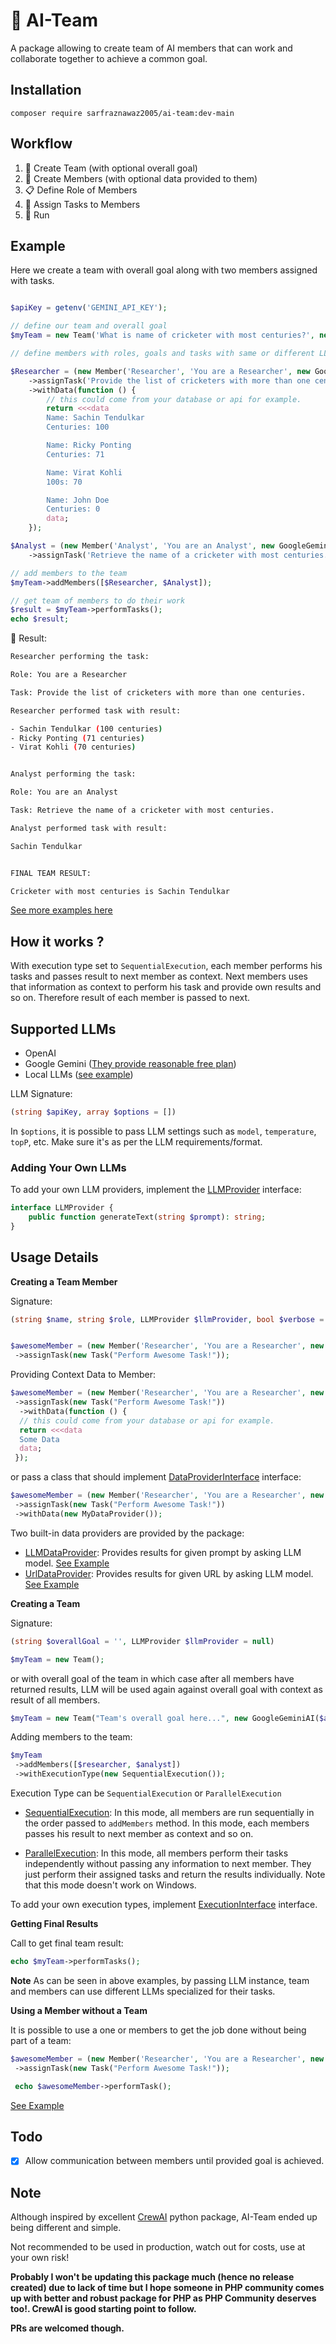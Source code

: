 # :robot: AI-Team

A package allowing to create team of AI members that can work and collaborate together to achieve a common goal.

## Installation

`composer require sarfraznawaz2005/ai-team:dev-main`

## Workflow

1. :busts_in_silhouette: Create Team (with optional overall goal)
2. :bust_in_silhouette: Create Members (with optional data provided to them)
3. :clipboard: Define Role of Members
4. :pencil: Assign Tasks to Members
5. :running: Run

## Example

Here we create a team with overall goal along with two members assigned with tasks.

```php

$apiKey = getenv('GEMINI_API_KEY');

// define our team and overall goal
$myTeam = new Team('What is name of cricketer with most centuries?', new GoogleGeminiAI($apiKey));

// define members with roles, goals and tasks with same or different LLMs/AI models

$Researcher = (new Member('Researcher', 'You are a Researcher', new GoogleGeminiAI($apiKey)))
    ->assignTask('Provide the list of cricketers with more than one centuries.')
    ->withData(function () {
        // this could come from your database or api for example.
        return <<<data
        Name: Sachin Tendulkar
        Centuries: 100

        Name: Ricky Ponting
        Centuries: 71

        Name: Virat Kohli
        100s: 70

        Name: John Doe
        Centuries: 0
        data;
    });

$Analyst = (new Member('Analyst', 'You are an Analyst', new GoogleGeminiAI($apiKey)))
    ->assignTask('Retrieve the name of a cricketer with most centuries.');

// add members to the team
$myTeam->addMembers([$Researcher, $Analyst]);

// get team of members to do their work
$result = $myTeam->performTasks();
echo $result;

```

:raised_hands: Result:

```bash
Researcher performing the task:

Role: You are a Researcher

Task: Provide the list of cricketers with more than one centuries.

Researcher performed task with result:

- Sachin Tendulkar (100 centuries)
- Ricky Ponting (71 centuries)
- Virat Kohli (70 centuries)


Analyst performing the task:

Role: You are an Analyst

Task: Retrieve the name of a cricketer with most centuries.

Analyst performed task with result:

Sachin Tendulkar


FINAL TEAM RESULT:

Cricketer with most centuries is Sachin Tendulkar
```

[See more examples here](https://github.com/sarfraznawaz2005/ai-team/tree/main/examples)

## How it works ?

With execution type set to `SequentialExecution`, each member performs his tasks and passes result to next member as context.
Next members uses that information as context to perform his task and provide own results and so on. Therefore result of each
member is passed to next.

## Supported LLMs

- OpenAI
- Google Gemini ([They provide reasonable free plan](https://ai.google.dev/tutorials/rest_quickstart))
- Local LLMs ([see example](https://github.com/sarfraznawaz2005/ai-team/blob/main/examples/LocalAI_Example.php))

LLM Signature:

```php
(string $apiKey, array $options = [])
```

In `$options`, it is possible to pass LLM settings such as `model`, `temperature`, `topP`, etc. Make sure it's as per the LLM requirements/format.

### Adding Your Own LLMs

To add your own LLM providers, implement the [LLMProvider](https://github.com/sarfraznawaz2005/ai-team/blob/main/src/Contracts/LLMProvider.php) interface:

```php
interface LLMProvider {
    public function generateText(string $prompt): string;
}
```

## Usage Details

**Creating a Team Member**

Signature:

```php
(string $name, string $role, LLMProvider $llmProvider, bool $verbose = false)
```

```php

$awesomeMember = (new Member('Researcher', 'You are a Researcher', new GoogleGeminiAI($apiKey), true))
 ->assignTask(new Task("Perform Awesome Task!"));
```

Providing Context Data to Member:

```php
$awesomeMember = (new Member('Researcher', 'You are a Researcher', new GoogleGeminiAI($apiKey), true))
 ->assignTask(new Task("Perform Awesome Task!"))
  ->withData(function () {
  // this could come from your database or api for example.
  return <<<data
  Some Data
  data;
 });
```

or pass a class that should implement [DataProviderInterface](https://github.com/sarfraznawaz2005/ai-team/blob/main/src/Contracts/DataProviderInterface.php) interface:

```php
$awesomeMember = (new Member('Researcher', 'You are a Researcher', new GoogleGeminiAI($apiKey), true))
 ->assignTask(new Task("Perform Awesome Task!"))
 ->withData(new MyDataProvider());
```

Two built-in data providers are provided by the package:

- [LLMDataProvider](https://github.com/sarfraznawaz2005/ai-team/blob/main/src/DataProviders/LLMDataProvider.php): Provides results for given prompt by asking LLM model. [See Example](https://github.com/sarfraznawaz2005/ai-team/blob/main/examples/TripPlan_Example.php)
- [UrlDataProvider](https://github.com/sarfraznawaz2005/ai-team/blob/main/src/DataProviders/UrlDataProvider.php): Provides results for given URL by asking LLM model. [See Example](https://github.com/sarfraznawaz2005/ai-team/blob/main/examples/UrlResearch_Example.php)

**Creating a Team**

Signature:

```php
(string $overallGoal = '', LLMProvider $llmProvider = null)
```

```php
$myTeam = new Team();
```

or with overall goal of the team in which case after all members have returned results,
LLM will be used again against overall goal with context as result of all members.

```php
$myTeam = new Team("Team's overall goal here...", new GoogleGeminiAI($apiKey));
```

Adding members to the team:

```php
$myTeam
 ->addMembers([$researcher, $analyst])
 ->withExecutionType(new SequentialExecution());
```

Execution Type can be `SequentialExecution` or `ParallelExecution`

- [SequentialExecution](https://github.com/sarfraznawaz2005/ai-team/blob/main/src/Executions/SequentialExecution.php): In this mode, all members are run sequentially in the order passed to `addMembers` method. In this mode, each members passes his result to next member as context and so on.

- [ParallelExecution](https://github.com/sarfraznawaz2005/ai-team/blob/main/src/Executions/ParallelExecution.php): In this mode, all members perform their tasks independently without passing any information to next member. They just perform their assigned tasks and return the results individually. Note that this mode doesn't work on Windows.

To add your own execution types, implement [ExecutionInterface](https://github.com/sarfraznawaz2005/ai-team/blob/main/src/Contracts/ExecutionInterface.php) interface.

**Getting Final Results**

Call to get final team result:

```php
echo $myTeam->performTasks();
```

**Note** As can be seen in above examples, by passing LLM instance, team and members can use different LLMs specialized for their tasks.

**Using a Member without a Team**

It is possible to use a one or members to get the job done without being part of a team:

```php
$awesomeMember = (new Member('Researcher', 'You are a Researcher', new GoogleGeminiAI($apiKey), true))
 ->assignTask(new Task("Perform Awesome Task!"));

 echo $awesomeMember->performTask();
```

[See Example](https://github.com/sarfraznawaz2005/ai-team/blob/main/examples/CodeGenerator_Example.php)

## Todo

- [x] Allow communication between members until provided goal is achieved.

## Note

Although inspired by excellent [CrewAI](https://github.com/joaomdmoura/crewai/) python package, AI-Team ended up being
different and simple.

Not recommended to be used in production, watch out for costs, use at your own risk!

**Probably I won't be updating this package much (hence no release created) due to lack of time but I hope someone in PHP community comes up with better and robust package for PHP as PHP Community deserves too!. CrewAI is good starting point to follow.**

**PRs are welcomed though.**
